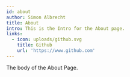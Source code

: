 ```yaml
---
id: about
author: Simon Albrecht
title: About
intro: This is the Intro for the About page.
links:
  - icon: uploads/github.svg
    title: Github
    url: 'https://www.github.com'
---
```

The body of the About Page.
